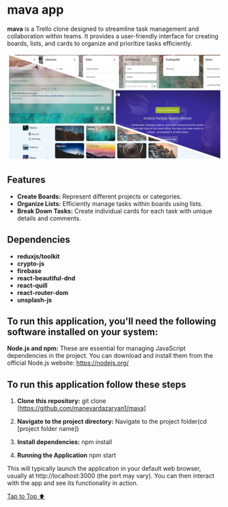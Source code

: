 <a id='top'></a>

# mava app

**mava** is a Trello clone designed to streamline task management and collaboration within teams. It provides a user-friendly interface for creating boards, lists, and cards to organize and prioritize tasks efficiently.

![mava(Trello clone) collage](src/images/README-Collage.webp "mava app")

## Features

- **Create Boards:** Represent different projects or categories.
- **Organize Lists:** Efficiently manage tasks within boards using lists.
- **Break Down Tasks:** Create individual cards for each task with unique details and comments.

## Dependencies

- **reduxjs/toolkit**
- **crypto-js**
- **firebase**
- **react-beautiful-dnd**
- **react-quill**
- **react-router-dom**
- **unsplash-js**

## To run this application, you'll need the following software installed on your system:

**Node.js and npm:** These are essential for managing JavaScript dependencies in the project. You can download and install them from the official Node.js website: https://nodejs.org/

## To run this application follow these steps

1. **Clone this repository:**
   git clone [https://github.com/manevardazaryan1/mava]

2. **Navigate to the project directory:**
    Navigate to the project folder(cd [project folder name])

3. **Install dependencies:**
    npm install

4. **Running the Application**
    npm start

This will typically launch the application in your default web browser, usually at http://localhost:3000 (the port may vary). You can then interact with the app and see its functionality in action.

[Tap to Top ⬆](#top)